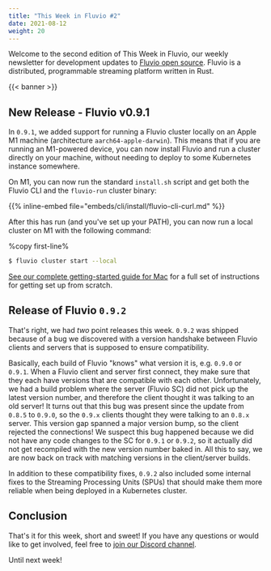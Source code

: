 ```yaml
---
title: "This Week in Fluvio #2"
date: 2021-08-12
weight: 20
---
```


Welcome to the second edition of This Week in Fluvio, our weekly newsletter
for development updates to [Fluvio open source]. Fluvio is a distributed,
programmable streaming platform written in Rust.

[Fluvio open source]: https://github.com/infinyon/fluvio

{{< banner >}}

## New Release - Fluvio v0.9.1

In `0.9.1`, we added support for running a Fluvio cluster locally on an
Apple M1 machine (architecture `aarch64-apple-darwin`). This means that if
you are running an M1-powered device, you can now install Fluvio and run
a cluster directly on your machine, without needing to deploy to some
Kubernetes instance somewhere.

On M1, you can now run the standard `install.sh` script and get both the
Fluvio CLI and the `fluvio-run` cluster binary:

{{% inline-embed file="embeds/cli/install/fluvio-cli-curl.md" %}}

After this has run (and you've set up your PATH), you can now run a local
cluster on M1 with the following command:

%copy first-line%
```bash
$ fluvio cluster start --local
```

[See our complete getting-started guide for Mac] for a full set of instructions
for getting set up from scratch.

[See our complete getting-started guide for Mac]: /docs/get-started/mac/

## Release of Fluvio `0.9.2`

That's right, we had _two_ point releases this week. `0.9.2` was shipped
because of a bug we discovered with a version handshake between Fluvio clients
and servers that is supposed to ensure compatibility.

Basically, each build of Fluvio "knows" what version it is, e.g. `0.9.0` or `0.9.1`.
When a Fluvio client and server first connect, they make sure that they each
have versions that are compatible with each other. Unfortunately, we had a build
problem where the server (Fluvio SC) did not pick up the latest version number,
and therefore the client thought it was talking to an old server! It turns out that
this bug was present since the update from `0.8.5` to `0.9.0`, so the `0.9.x` clients
thought they were talking to an `0.8.x` server. This version gap spanned a major version
bump, so the client rejected the connections! We suspect this bug happened because we did
not have any code changes to the SC for `0.9.1` or `0.9.2`, so it actually did not get
recompiled with the new version number baked in. All this to say, we are now back on
track with matching versions in the client/server builds.

In addition to these compatibility fixes, `0.9.2` also included some internal fixes
to the Streaming Processing Units (SPUs) that should make them more reliable when being
deployed in a Kubernetes cluster.

## Conclusion

That's it for this week, short and sweet! If you have any questions or would like
to get involved, feel free to [join our Discord channel].

Until next week!

[join our Discord channel]: https://discordapp.com/invite/bBG2dTz
